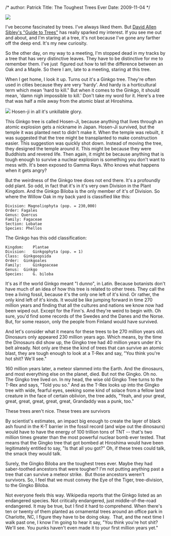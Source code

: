/*
author: Patrick
Title: The Toughest Trees Ever
Date: 2009-11-04
*/


<div class="aside left clear">

<img src="http://sendreinforcements.com/wp-content/uploads/2009/10/400px-Ginkgo_Biloba_Leaves_-_Black_Background.jpg">

</div>

I've become fascinated by trees. I've always liked them. But [David Allen Sibley's "Guide to Trees"](http://www.amazon.com/Sibley-Guide-Trees-David-Allen/dp/037541519X) has really sparked my interest. If you see me out and about, and I'm staring at a tree, it's not because I've gone any farther off the deep end. It's my new curiosity.

So the other day, on my way to a meeting, I'm stopped dead in my tracks by a tree that has very distinctive leaves. They have to be distinctive for me to remember them. I've just  figured out how to tell the difference between an Oak and a Maple. So there I am,
late to a meeting, staring at this tree.

When I get home, I look it up. Turns out it's a Ginkgo tree. They're often used in cities because they are very 'hardy'. And hardy is a horticultural term which mean 'hard to kill." But when it comes to the Ginkgo, it should mean, 'damn nigh impossible to kill.' Don't take my word for it. Here's a tree that was half a mile away from the atomic blast at Hiroshima.


<div class="aside right clear big">

<img src="http://sendreinforcements.com/wp-content/uploads/2009/10/Hiroshimahosen1a.jpg">
Hosen-ji in all it's unkillable glory.
</div>


This Ginkgo tree is called Hosen-Ji, because anything that lives through an atomic explosion gets a nickname in Japan. Hosen-Ji survived, but the temple it was planted next to didn't make it. When the temple was rebuilt, it was suggested that the tree might be transplanted to make construction easier. This suggestion was quickly shot down. Instead of moving the tree, they designed the temple around it. This might be because they were Buddhists and revered life. Then again, it might be because anything that is tough enough to survive a nuclear explosion is something you don't want to mess with. It's been exposed to Gamma Rays. Who knows what happens when it gets angry?

But the weirdness of the Ginkgo tree does not end there. It's a profoundly odd plant. So odd, in fact that it's in it's very own Division in the Plant Kingdom. And the Ginkgo Biloba is the only member of it's of Division. So where the Willow Oak in my back yard is classified like this:





	Division: Magnoliophyta (pop. = 230,000)
	Order: Fagales
	Genus: Quercus
	Family: Fagaceae
	Section: Lobatae
	Species: Phellos

The Ginkgo has this odd classification:

	Kingdom: 	Plantae
	Division: 	Ginkgophyta (pop. = 1)
	Class: 	Ginkgoopsida
	Order: 	Ginkgoales
	Family: 	Ginkgoaceae
	Genus: 	Ginkgo
	Species: 	G. biloba

It's as if the world Ginkgo meant "I dunno", in Latin. Because botanists don't have much of an idea of how this tree is related to other trees. They call the tree a living fossil, because it's the only one left of it's kind. Or rather, the only kind left of it's kinds. It would be like jumping forward in time 270 million years and finding that all the cultures and nations we know now had been wiped out. Except for the Finn's. And they're weird to begin with. Oh sure, you'd find some records of the Swedes and the Danes and the Norse. But, for some reason, only the people from Finland would have survived.

And let's consider what it means for these trees to be 270 million years old. Dinosaurs only appeared 230 million years ago. Which means, by the time the Dinosaurs did show up, the Gingko tree had 40 million years under it's belt already. Not only are these the kind of trees that can survive an atomic blast, they are tough enough to look at a T-Rex and say, "You think you're hot shit? We'll see."

160 million years later, a meteor slammed into the Earth.  And the dinosaurs, and most everything else on the planet, died. But not the Gingko. Oh no. The Gingko tree lived on. In my head, the wise old Gingko Tree turns to the T-Rex and says, "Told you so." And as the T-Rex looks up into the Gingko tree with wide, fearful eyes, seeking some kind of solace from a fellow land creature in the face of certain oblivion,  the tree adds, "Yeah, and your great, great, great, great, great, great, Grandaddy was a punk, too."

These trees aren't nice. These trees are survivors

By scientist's estimates, an impact big enough to create the layer of black ash found in the K-T barrier in the fossil record (and wipe out the dinosaurs) would have to have the energy of 100 trillion tons of TNT -- that's two million times greater than the most powerful nuclear bomb ever tested. That means that the Gingko tree that got bombed at Hiroshima would have been legitimately entitled to say, "Is that all you got?" Oh, if these trees could talk, the smack they would talk.

Surely, the Gingko Biloba are the toughest trees ever. Maybe they had saber-toothed ancestors that were tougher? I'm not putting anything past a tree that can survive a meteor strike.  But those ancestors weren't survivors. So, I feel that we must convey the Eye of the Tiger, tree-division, to the Gingko Biloba.

Not everyone feels this way. Wikipedia reports that the Ginkgo listed as an endangered species. Not critically endangered, just middle-of-the-road endangered. It may be true, but I find it hard to comprehend. When there's ten or twenty of them planted as ornamental trees around an office park in Charlotte, NC, I figure they have to be doing okay.  That, and the next time I walk past one, I know I'm going to hear it say, "You think you're hot shit? We'll see. You punks haven't even made it to your first million years yet."
